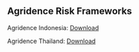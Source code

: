 ## Agridence Risk Frameworks 

Agridence Indonesia: [Download](https://assets.agridence.com/docs-assets/traceability/AGD%20Risk%20Framework/Indonesia%20(Rubber)%20AGD%20Risk%20Framework%20-%202024.pdf)

Agridence Thailand: [Download](https://assets.agridence.com/docs-assets/traceability/AGD%20Risk%20Framework/Thailand%20(Rubber)%20Agridence%20Risk%20Framework.pdf)